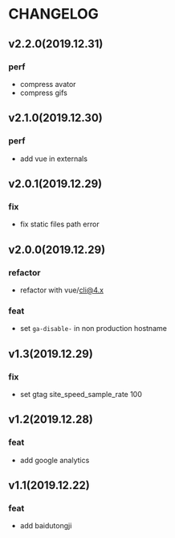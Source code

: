 # CHANGELOG

## v2.2.0(2019.12.31)

### perf

- compress avator
- compress gifs

## v2.1.0(2019.12.30)

### perf

- add vue in externals

## v2.0.1(2019.12.29)

### fix

- fix static files path error

## v2.0.0(2019.12.29)

### refactor

- refactor with vue/cli@4.x

### feat

- set `ga-disable-` in non production hostname

## v1.3(2019.12.29)

### fix

- set gtag site_speed_sample_rate 100

## v1.2(2019.12.28)

### feat

- add google analytics

## v1.1(2019.12.22)

### feat

- add baidutongji
